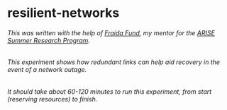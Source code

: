 # resilient-networks
###### This was written with the help of [Fraida Fund](https://github.com/ffund), my mentor for the [ARISE Summer Research Program](http://engineering.nyu.edu/k12stem/arise/).
###### This experiment shows how redundant links can help aid recovery in the event of a network outage.
###### It should take about 60-120 minutes to run this experiment, from start (reserving resources) to finish.
